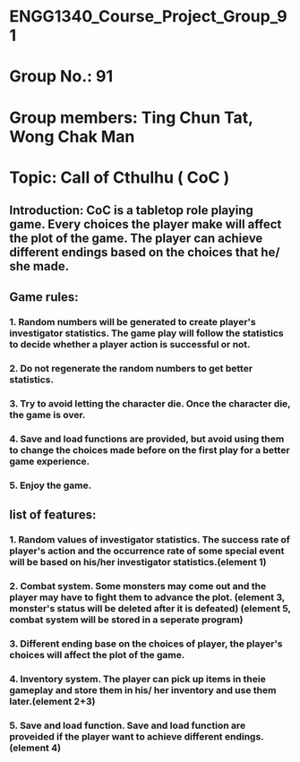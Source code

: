 # ENGG1340_Course_Project_Group_91
# Group No.: 91
# Group members: Ting Chun Tat, Wong Chak Man
# Topic: Call of Cthulhu ( CoC )

## Introduction: CoC is a tabletop role playing game. Every choices the player make will affect the plot of the game. The player can achieve different endings based on the choices that he/ she made.

## Game rules:
### 1. Random numbers will be generated to create player's investigator statistics. The game play will follow the statistics to decide whether a player action is successful or not.
### 2. Do not regenerate the random numbers to get better statistics.
### 3. Try to avoid letting the character die. Once the character die, the game is over.
### 4. Save and load functions are provided, but avoid using them to change the choices made before on the first play for a better game experience.
### 5. Enjoy the game.

## list of features:
### 1. Random values of investigator statistics. The success rate of player's action and the occurrence rate of some special event will be based on his/her investigator statistics.(element 1)
### 2. Combat system. Some monsters may come out and the player may have to fight them to advance the plot. (element 3, monster's status will be deleted after it is defeated) (element 5, combat system will be stored in a seperate program)
### 3. Different ending base on the choices of player, the player's choices will affect the plot of the game.
### 4. Inventory system. The player can pick up items in theie gameplay and store them in his/ her inventory and use them later.(element 2+3)
### 5. Save and load function. Save and load function are proveided if the player want to achieve different endings. (element 4)
